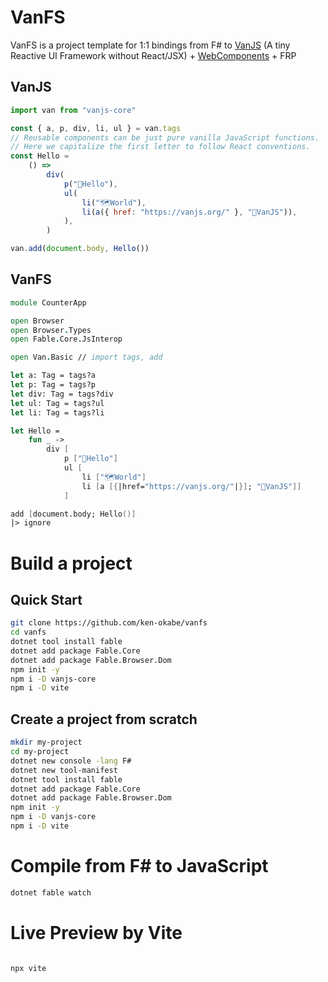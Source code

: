 # VanFS

VanFS is a project template for 1:1 bindings from F# to [VanJS](https://vanjs.org/) (A tiny Reactive UI Framework without React/JSX) + [WebComponents](https://m3.material.io/develop/web) + FRP

## VanJS

```js
import van from "vanjs-core"

const { a, p, div, li, ul } = van.tags
// Reusable components can be just pure vanilla JavaScript functions.
// Here we capitalize the first letter to follow React conventions.
const Hello =
    () =>
        div(
            p("👋Hello"),
            ul(
                li("🗺️World"),
                li(a({ href: "https://vanjs.org/" }, "🍦VanJS")),
            ),
        )

van.add(document.body, Hello())
```

## VanFS

```fsharp
module CounterApp

open Browser
open Browser.Types
open Fable.Core.JsInterop

open Van.Basic // import tags, add

let a: Tag = tags?a
let p: Tag = tags?p
let div: Tag = tags?div
let ul: Tag = tags?ul
let li: Tag = tags?li

let Hello =
    fun _ ->
        div [
            p ["👋Hello"]
            ul [
                li ["🗺️World"]
                li [a [{|href="https://vanjs.org/"|}]; "🍦VanJS"]]
            ]

add [document.body; Hello()]
|> ignore

```

# Build a project

## Quick Start

```sh
git clone https://github.com/ken-okabe/vanfs
cd vanfs
dotnet tool install fable
dotnet add package Fable.Core
dotnet add package Fable.Browser.Dom
npm init -y
npm i -D vanjs-core
npm i -D vite
```

## Create a project from scratch

```sh
mkdir my-project
cd my-project
dotnet new console -lang F#
dotnet new tool-manifest
dotnet tool install fable
dotnet add package Fable.Core
dotnet add package Fable.Browser.Dom
npm init -y
npm i -D vanjs-core
npm i -D vite
```

# Compile from F# to JavaScript

```sh
dotnet fable watch
```

# Live Preview by Vite

```sh

npx vite
```
